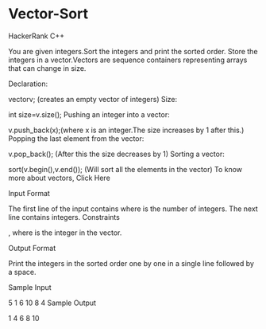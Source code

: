 # Vector-Sort
HackerRank C++

You are given  integers.Sort the  integers and print the sorted order.
Store the  integers in a vector.Vectors are sequence containers representing arrays that can change in size.

Declaration:

vector<int>v; (creates an empty vector of integers)
Size:

int size=v.size();
Pushing an integer into a vector:

v.push_back(x);(where x is an integer.The size increases by 1 after this.)
Popping the last element from the vector:

v.pop_back(); (After this the size decreases by 1)
Sorting a vector:

sort(v.begin(),v.end()); (Will sort all the elements in the vector)
To know more about vectors, Click Here

Input Format

The first line of the input contains  where  is the number of integers. The next line contains  integers.
Constraints

, where  is the  integer in the vector.

Output Format

Print the integers in the sorted order one by one in a single line followed by a space.

Sample Input

5
1 6 10 8 4
Sample Output

1 4 6 8 10
